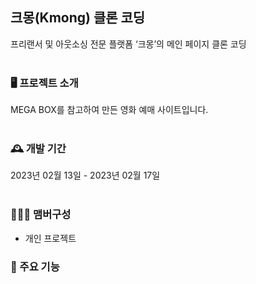 ## 크몽(Kmong) 클론 코딩
프리랜서 및 아웃소싱 전문 플랫폼 ‘크몽’의 메인 페이지 클론 코딩
<br></br>

### 🖥️ 프로젝트 소개
MEGA BOX를 참고하여 만든 영화 예매 사이트입니다.
<br></br>

### 🕰️ 개발 기간
2023년 02월 13일 - 2023년 02월 17일
<br></br>

### 🧑‍🤝‍🧑 맴버구성
- 개인 프로젝트

### 📌 주요 기능
